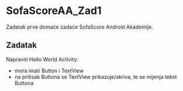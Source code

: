 # SofaScoreAA_Zad1

Zadatak prve domaće zadaće SofaScore Android Akademije.

## Zadatak

Napraviti Hello World Activity:
* mora imati Button i TextView
* na pritisak Buttona se TextView prikazuje/skriva, te se mijenja tekst Buttona
